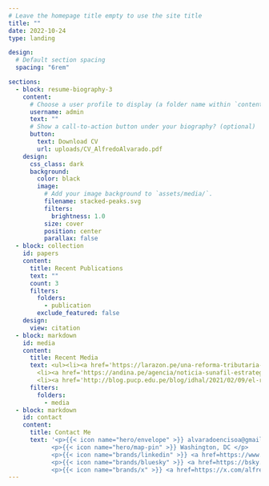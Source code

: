 ```yaml
---
# Leave the homepage title empty to use the site title
title: ""
date: 2022-10-24
type: landing

design:
  # Default section spacing
  spacing: "6rem"

sections:
  - block: resume-biography-3
    content:
      # Choose a user profile to display (a folder name within `content/authors/`)
      username: admin
      text: ""
      # Show a call-to-action button under your biography? (optional)
      button:
        text: Download CV
        url: uploads/CV_AlfredoAlvarado.pdf
    design:
      css_class: dark
      background:
        color: black
        image:
          # Add your image background to `assets/media/`.
          filename: stacked-peaks.svg
          filters:
            brightness: 1.0
          size: cover
          position: center
          parallax: false
  - block: collection
    id: papers
    content:
      title: Recent Publications
      text: ""
      count: 3
      filters:
        folders:
          - publication
        exclude_featured: false
    design:
      view: citation
  - block: markdown
    id: media
    content:
      title: Recent Media
      text: <ul><li><a href='https://larazon.pe/una-reforma-tributaria-para-que-los-que-tienen-mayores-rentas-paguen-mas-impuestos/'> Una reforma tributaria para que los que tienen mayores rentas paguen mas impuestos</a>.</li>
        <li><a href='https://andina.pe/agencia/noticia-sunafil-estrategia-disminuye-incumplimiento-los-los-derechos-laborales-915898.aspx'> Sunafil estrategia disminuye el incumplimiento de los derechos laborales</a>.</li>
        <li><a href='http://blog.pucp.edu.pe/blog/idhal/2021/02/09/el-rompecabezas-de-la-informalidad/'> El rompecabezas de la informalidad</a>.</li></ul> <div class="mt-10 flex justify-center"><a class="relative inline-flex items-center gap-1 rounded-md border border-gray-300 bg-white px-3 py-2 pl-4 text-sm font-medium text-gray-500 hover:bg-gray-50 focus:z-20 dark:border-gray-500 dark:bg-gray-800 dark:text-gray-300" href="/media/"><span>See all media appearances</span></a></div>
      filters:
        folders:
          - media
  - block: markdown
    id: contact
    content:
      title: Contact Me
      text: '<p>{{< icon name="hero/envelope" >}} alvaradoencisoa@gmail.com </p>
            <p>{{< icon name="hero/map-pin" >}} Washington, DC </p>
            <p>{{< icon name="brands/linkedin" >}} <a href=https://www.linkedin.com/in/alfredoalvaradoenciso/> DM me on LinkedIn</a></p>
            <p>{{< icon name="brands/bluesky" >}} <a href=https://bsky.app/profile/alfredoman.bsky.social> DM me on Bluesky</a></p>
            <p>{{< icon name="brands/x" >}} <a href=https://x.com/alfredoman/> DM me on X</a></p>'
---
```

